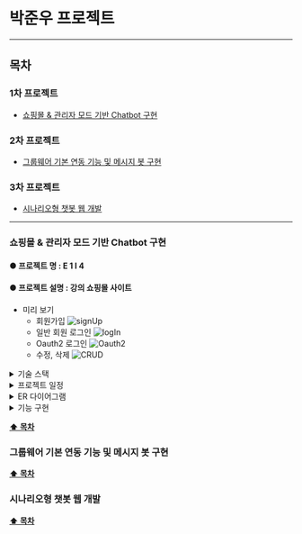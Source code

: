 # 박준우 프로젝트

- - -

## 목차

### 1차 프로젝트

- [쇼핑몰 & 관리자 모드 기반 Chatbot 구현](#쇼핑몰--관리자-모드-기반-Chatbot-구현)

### 2차 프로젝트

- [그룹웨어 기본 연동 기능 및 메시지 봇 구현](#그룹웨어-기본-연동-기능-및-메시지-봇-구현)

### 3차 프로젝트

- [시나리오형 챗봇 웹 개발](#시나리오형-챗봇-웹-개발)

- - -

### 쇼핑몰 & 관리자 모드 기반 Chatbot 구현

#### **● 프로젝트 명** : E 1 I 4

#### **● 프로젝트 설명** : 강의 쇼핑몰 사이트


- 미리 보기
  - 회원가입
    ![signUp](https://github.com/qkrwnsdn981204/ParkJunwooProjects/assets/154858222/ec914912-02ef-46b5-a95a-34717fda28c0)
  - 일반 회원 로그인
  ![logIn](https://github.com/qkrwnsdn981204/ParkJunwooProjects/assets/154858222/ede553f8-313a-436a-91f3-0a7092aaa178)
  - Oauth2 로그인
    ![Oauth2](https://github.com/qkrwnsdn981204/ParkJunwooProjects/assets/154858222/9775dc1f-affa-4a8e-9e86-fb94ac071a78)
  - 수정, 삭제
    ![CRUD](https://github.com/qkrwnsdn981204/ParkJunwooProjects/assets/154858222/12eb2306-88d7-4a64-9136-d9ee0420a78f)

<details>

<summary> 기술 스택 </summary>

| 카테고리     | 요소                                                                                                                  |
|----------|---------------------------------------------------------------------------------------------------------------------|
| 프로그래밍 언어 | JAVA                                                                                                                |
| 개발 툴     | IntelliJ                                                                                                            |
| 프레임워크    | Spring Boot 2.7.11                                                                                                  |
| 라이브러리 DI | Spring WEB(MVC), Thymeleaf, Spring Data JPA, Lombok, SpringSecurity5 <br/>, websocket, validation, OAuth2, security |
| 데이터베이스   | MySql8                                                                                                              |
| ORM      | Spring Data JPA (JAVA(SQL))                                                                                         |
| 템플릿 엔진   | Thymeleaf (HTML + Data)                                                                                             |
| FRONT    | css, javaScript, html, ajax                                                                                         |
| 설정       | application.yml, application-oauth2.yml                                                                             |

</details>

<details>

<summary> 프로젝트 일정 </summary>

![img.png](images/Project1/project1plan.png)

</details>

<details>

<summary> ER 다이어그램 </summary>

![img.png](images/Project1/project1ERD.png)

</details>

<details>

<summary> 기능 구현 </summary>

- DB 설계

  | **No** | **주요 Entity** | **상세 Entity**                                           |
    |--------|---------------|---------------------------------------------------------|
  | 1      | member        | member, memberFile                                      |
  | 2      | shop          | shop, cart, cartShopList, shopFile, shopReply, shopLike |
  | 3      | board         | board, boardReply, boardFile                            |


- 회원 CRUD

  | **No** | **기능** | **설명**                                                                     |
   |----|---------|----------------------------------------------------------------------------|
  | 1  | 회원가입    | 강사와 수강생으로 나누어 회원가입 <br> 비밀번호 확인 기능 <br> 전화번호 자동 하이픈(-) <br> 프로필 사진 추가 <br> |
  | 2  | 회원정보 조회 | 회원 개인 정보 조회 <br/> 간이 장바구니 기능                                               |
  | 3  | 회원수정    | 프로필사진, 개인정보, 비밀번호 수정                                                       |
  | 4  | 회원삭제    | 회원 탈퇴 기능                                                                   |


- 로그인

  | **No** | **기능** | **설명**                                                           |
       |----|------------|------------------------------------------------------------------|
  | 1  | 일반 회원 로그인  | Security를 통해 회원가입한 아이디로  로그인                                     |
  | 2  | Oauth2 로그인 | Oauth2를 이용하여 google, kakao, naver 아이디로 로그인<br/> 로그인시 아이디가 없으면 자동 회원가입 |

- CI/CD

  | **No** | **설명**                                |
       |--------|---------------------------------------|
  | 1      | 배포할 파일 github push                    |
  | 2      | git actions 실행                        |
  | 3      | 빌드한 프로젝트 압축                           |
  | 4      | 압축된 파일 S3 복사                          |
  | 5      | S3에 있는 파일을 CodeDeploy 를 통해 EC2 배포 |
  | 6      | EC2에서 jar 파일 실행                       |

</details>



**[⬆ 목차](#목차)**

### 그룹웨어 기본 연동 기능 및 메시지 봇 구현

**[⬆ 목차](#목차)**

### 시나리오형 챗봇 웹 개발

**[⬆ 목차](#목차)**

